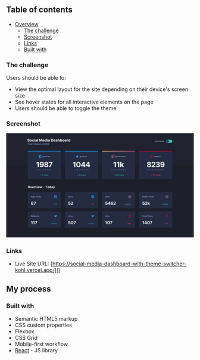 ## Table of contents

- [Overview](#overview)
  - [The challenge](#the-challenge)
  - [Screenshot](#screenshot)
  - [Links](#links)
  - [Built with](#built-with)


### The challenge

Users should be able to:

- View the optimal layout for the site depending on their device's screen size
- See hover states for all interactive elements on the page
- Users should be able to toggle the theme 

### Screenshot

![](./src/design/desktop-design-dark.jpg)

### Links

- Live Site URL: [https://social-media-dashboard-with-theme-switcher-kohl.vercel.app/]()

## My process

### Built with

- Semantic HTML5 markup
- CSS custom properties
- Flexbox
- CSS Grid
- Mobile-first workflow
- [React](https://reactjs.org/) - JS library







